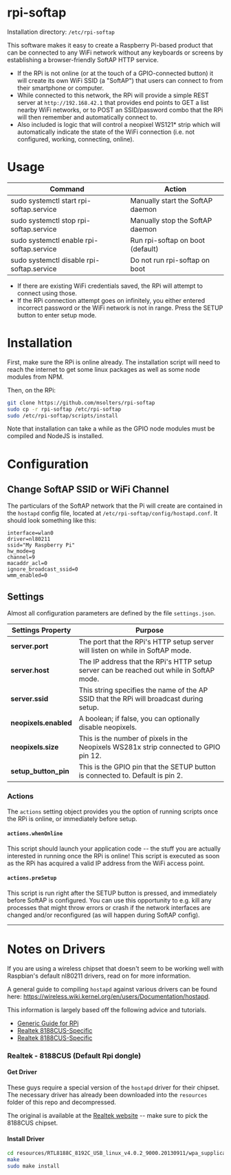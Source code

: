 # rpi-softap
Installation directory: `/etc/rpi-softap`

This software makes it easy to create a Raspberry Pi-based product that can be connected to any WiFi network without any keyboards or screens by establishing a browser-friendly SoftAP HTTP service.

*  If the RPi is not online (or at the touch of a GPIO-connected button) it will create its own WiFi SSID (a "SoftAP") that users can connect to from their smartphone or computer.
*  While connected to this network, the RPi will provide a simple REST server at `http://192.168.42.1` that provides end points to GET a list nearby WiFi networks, or to POST an SSID/password combo that the RPi will then remember and automatically connect to.
*  Also included is logic that will control a neopixel WS121* strip which will automatically indicate the state of the WiFi connection (i.e. not configured, working, connecting, online).

# Usage
Command | Action
---|---
sudo systemctl start rpi-softap.service | Manually start the SoftAP daemon
sudo systemctl stop rpi-softap.service | Manually stop the SoftAP daemon
sudo systemctl enable rpi-softap.service | Run rpi-softap on boot (default)
sudo systemctl disable rpi-softap.service | Do not run rpi-softap on boot

*  If there are existing WiFi credentials saved, the RPi will attempt to connect using those.
*  If the RPi connection attempt goes on infinitely, you either entered incorrect password or the WiFi network is not in range.  Press the SETUP button to enter setup mode.

# Installation
First, make sure the RPi is online already.  The installation script will need to reach the internet to get some linux packages as well as some node modules from NPM.

Then, on the RPi:

```bash
git clone https://github.com/msolters/rpi-softap
sudo cp -r rpi-softap /etc/rpi-softap
sudo /etc/rpi-softap/scripts/install
```

Note that installation can take a while as the GPIO node modules must be compiled and NodeJS is installed.

# Configuration
## Change SoftAP SSID or WiFi Channel
The particulars of the SoftAP network that the Pi will create are contained in the `hostapd` config file, located at `/etc/rpi-softap/config/hostapd.conf`.  It should look something like this:

```
interface=wlan0
driver=nl80211
ssid="My Raspberry Pi"
hw_mode=g
channel=9
macaddr_acl=0
ignore_broadcast_ssid=0
wmm_enabled=0
```

## Settings
Almost all configuration parameters are defined by the file `settings.json`.

Settings Property | Purpose
---|---
**server.port** |  The port that the RPi's HTTP setup server will listen on while in SoftAP mode.
**server.host** |  The IP address that the RPi's HTTP setup server can be reached out while in SoftAP mode.
**server.ssid** |  This string specifies the name of the AP SSID that the RPi will broadcast during setup.
**neopixels.enabled** |  A boolean; if false, you can optionally disable neopixels.
**neopixels.size** |  This is the number of pixels in the Neopixels WS281x strip connected to GPIO pin 12.
**setup_button_pin** | This is the GPIO pin that the SETUP button is connected to.  Default is pin 2.

### Actions
The `actions` setting object provides you the option of running scripts once the RPi is online, or immediately before setup.

#### `actions.whenOnline`
This script should launch your application code -- the stuff you are actually interested in running once the RPi is online!  This script is executed as soon as the RPi has acquired a valid IP address from the WiFi access point.

#### `actions.preSetup`
This script is run right after the SETUP button is pressed, and immediately before SoftAP is configured.  You can use this opportunity to e.g. kill any processes that might throw errors or crash if the network interfaces are changed and/or reconfigured (as will happen during SoftAP config).

---

# Notes on Drivers
If you are using a wireless chipset that doesn't seem to be working well with Raspbian's default nl80211 drivers, read on for more information.

A general guide to compiling `hostapd` against various drivers can be found here:  https://wireless.wiki.kernel.org/en/users/Documentation/hostapd.

This information is largely based off the following advice and tutorials.

*  [Generic Guide for RPi](http://elinux.org/RPI-Wireless-Hotspot)
*  [Realtek 8188CUS-Specific](https://www.raspberrypi.org/forums/viewtopic.php?t=25921)
*  [Realtek 8188CUS-Specific](http://www.daveconroy.com/turn-your-raspberry-pi-into-a-wifi-hotspot-with-edimax-nano-usb-ew-7811un-rtl8188cus-chipset/)

### Realtek - 8188CUS (Default Rpi dongle)
#### Get Driver
These guys require a special version of the `hostapd` driver for their chipset.  The necessary driver has already been downloaded into the `resources` folder of this repo and decompressed.

The original is available at the [Realtek website](http://www.realtek.com.tw/downloads/downloadsView.aspx?Langid=1&PNid=21&PFid=48&Level=5&Conn=4&DownTypeID=3&GetDown=false&Downloads=true) -- make sure to pick the 8188CUS chipset.

#### Install Driver
```bash
cd resources/RTL8188C_8192C_USB_linux_v4.0.2_9000.20130911/wpa_supplicant_hostapd/wpa_supplicant_hostapd-0.8_rtw_r7475.20130812/hostapd
make
sudo make install
```
